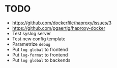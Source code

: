 # TODO

* https://github.com/dockerfile/haproxy/issues/3
* https://github.com/pgaertig/haproxy-docker
* Test syslog server
* Test new config template
* Parametrize `debug`
* Put `log global` to frontend
* Put `log-format` to frontend
* Put `log global` to backends